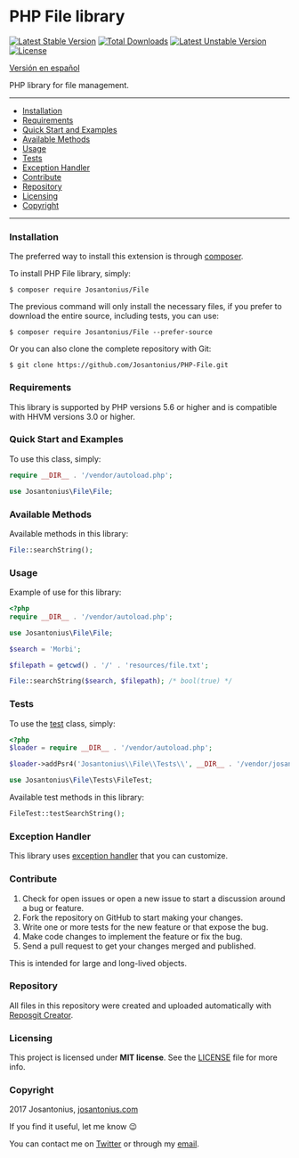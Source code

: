 # PHP File library

[![Latest Stable Version](https://poser.pugx.org/josantonius/file/v/stable)](https://packagist.org/packages/josantonius/file) [![Total Downloads](https://poser.pugx.org/josantonius/file/downloads)](https://packagist.org/packages/josantonius/file) [![Latest Unstable Version](https://poser.pugx.org/josantonius/file/v/unstable)](https://packagist.org/packages/josantonius/file) [![License](https://poser.pugx.org/josantonius/file/license)](https://packagist.org/packages/josantonius/file)

[Versión en español](README-ES.md)

PHP library for file management.

---

- [Installation](#installation)
- [Requirements](#requirements)
- [Quick Start and Examples](#quick-start-and-examples)
- [Available Methods](#available-methods)
- [Usage](#usage)
- [Tests](#tests)
- [Exception Handler](#exception-handler)
- [Contribute](#contribute)
- [Repository](#repository)
- [Licensing](#licensing)
- [Copyright](#copyright)

---

### Installation

The preferred way to install this extension is through [composer](http://getcomposer.org/download/).

To install PHP File library, simply:

    $ composer require Josantonius/File

The previous command will only install the necessary files, if you prefer to download the entire source, including tests, you can use:

    $ composer require Josantonius/File --prefer-source

Or you can also clone the complete repository with Git:

	$ git clone https://github.com/Josantonius/PHP-File.git

### Requirements

This library is supported by PHP versions 5.6 or higher and is compatible with HHVM versions 3.0 or higher.

### Quick Start and Examples

To use this class, simply:

```php
require __DIR__ . '/vendor/autoload.php';

use Josantonius\File\File;
```
### Available Methods

Available methods in this library:

```php
File::searchString();
```
### Usage

Example of use for this library:

```php
<?php
require __DIR__ . '/vendor/autoload.php';

use Josantonius\File\File;

$search = 'Morbi';

$filepath = getcwd() . '/' . 'resources/file.txt';

File::searchString($search, $filepath); /* bool(true) */
```

### Tests 

To use the [test](tests) class, simply:

```php
<?php
$loader = require __DIR__ . '/vendor/autoload.php';

$loader->addPsr4('Josantonius\\File\\Tests\\', __DIR__ . '/vendor/josantonius/file/tests');

use Josantonius\File\Tests\FileTest;

```
Available test methods in this library:

```php
FileTest::testSearchString();
```

### Exception Handler

This library uses [exception handler](src/Exception) that you can customize.
### Contribute
1. Check for open issues or open a new issue to start a discussion around a bug or feature.
1. Fork the repository on GitHub to start making your changes.
1. Write one or more tests for the new feature or that expose the bug.
1. Make code changes to implement the feature or fix the bug.
1. Send a pull request to get your changes merged and published.

This is intended for large and long-lived objects.

### Repository

All files in this repository were created and uploaded automatically with [Reposgit Creator](https://github.com/Josantonius/BASH-Reposgit).

### Licensing

This project is licensed under **MIT license**. See the [LICENSE](LICENSE) file for more info.

### Copyright

2017 Josantonius, [josantonius.com](https://josantonius.com/)

If you find it useful, let me know :wink:

You can contact me on [Twitter](https://twitter.com/Josantonius) or through my [email](mailto:hello@josantonius.com).